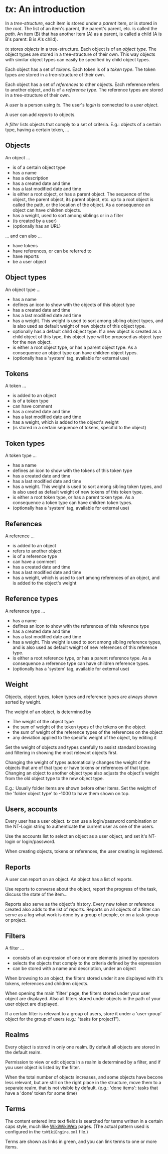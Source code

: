 # _tx_: An introduction
In a _tree-structure_, each item is stored under a _parent_ item, or is stored in the _root_. The list of an item's parent, the parent's parent, etc. is called the _path_. An item (B) that has another item (A) as a parent, is called a child (A is B's parent: B is A's child).

_tx_ stores _objects_ in a tree-structure. Each object is of an _object type_. The object types are stored in a tree-structure of their own. This way objects with similar object types can easily be specified by child object types.

Each object has a set of _tokens_. Each token is of a _token type_. The token types are stored in a tree-structure of their own.

Each object has a set of _references_ to other objects. Each reference refers to another object, and is of a _reference type_. The reference types are stored in a tree-structure of their own.

A _user_ is a person using _tx_. The user's _login_ is connected to a _user object_.

A user can add _reports_ to objects.

A _filter_ lists objects that comply to a set of criteria. E.g.: objects of a certain type, having a certain token, ...

## Objects

An object ...

* is of a certain object type
* has a name
* has a description
* has a created date and time
* has a last modified date and time
* is either a root object, or has a parent object.
The sequence of the object, the parent object, its parent object, etc. up to a root object is called the path, or the location of the object.
As a consequence an object can have children objects.
* has a weight, used to sort among siblings or in a filter
* (is created by a user)
* (optionally has an URL)

... and can also ...

* have tokens
* have references, or can be referred to
* have reports
* be a user object

## Object types

An object type ...

* has a name
* defines an icon to show with the objects of this object type
* has a created date and time
* has a last modified date and time
* has a weight. This weight is used to sort among sibling object types, and is also used as default weight of new objects of this object type.
* optionally has a default child object type. If a new object is created as a child object of this type, this object type will be proposed as object type for the new object.
* is either a root object type, or has a parent object type. As a consequence an object type can have children object types.
* (optionally has a 'system' tag, available for external use)

## Tokens

A token ...

* is added to an object
* is of a token type
* can have comment
* has a created date and time
* has a last modified date and time
* has a weight, which is added to the object's weight
* (is stored in a certain sequence of tokens, specifid to the object)

## Token types

A token type ...

* has a name
* defines an icon to show with the tokens of this token type
* has a created date and time
* has a last modified date and time
* has a weight. This weight is used to sort among sibling token types, and is also used as default weight of new tokens of this token type.
* is either a root token type, or has a parent token type. As a consequence a token type can have children token types.
* (optionally has a 'system' tag, available for external use)

## References

A reference ...

* is added to an object
* refers to another object
* is of a reference type
* can have a comment
* has a created date and time
* has a last modified date and time
* has a weight, which is used to sort among references of an object, and is added to the object's weight

## Reference types

A reference type ...

* has a name
* defines an icon to show with the references of this reference type
* has a created date and time
* has a last modified date and time
* has a weight. This weight is used to sort among sibling reference types, and is also used as default weight of new references of this reference type.
* is either a root reference type, or has a parent reference type. As a consequence a reference type can have children reference types.
* (optionally has a 'system' tag, available for external use)

## Weight

Objects, object types, token types and reference types are always shown sorted by weight.

The weight of an object, is determined by

* The weight of the object type
* the sum of weight of the token types of the tokens on the object
* the sum of weight of the reference types of the references on the object
* any deviation applied to the specific weight of the object, by editing it

Set the weight of objects and types carefully to assist standard browsing and filtering in showing the most relevant objects first.

Changing the weight of types automatically changes the weight of the objects that are of that type or have tokens or references of that type. Changing an object to another object type also adjusts the object's weight from the old object type to the new object type.

E.g.: Usually folder items are shown before other items. Set the weight of the 'folder object type' to -1000 to have them shown on top.

## Users, accounts

Every user has a user object. _tx_ can use a login/password combination or the NT-Login string to authenticate the current user as one of the users.

Use the accounts list to select an object as a user object, and set it's NT-login or login/password.

When creating objects, tokens or references, the user creating is registered.

## Reports

A user can report on an object. An object has a list of reports.

Use reports to converse about the object, report the progress of the task, discuss the state of the item...

Reports also serve as the object's history. Every new token or reference created also adds to the list of reports. Reports on all objects of a filter can serve as a log what work is done by a group of people, or on a task-group or project.

## Filters

A filter ...

* consists of an expression of one or more elements joined by operators
* selects the objects that comply to the criteria defined by the expression
* can be stored with a name and description, under an object

When browsing to an object, the filters stored under it are displayed with it's tokens, references and children objects.

When opening the main 'filter' page, the filters stored under your user object are displayed. Also all filters stored under objects in the path of your user object are displayed.

If a certain filter is relevant to a group of users, store it under a 'user-group' object for the group of users (e.g.: "tasks for project1").

## Realms

Every object is stored in only one realm. By default all objects are stored in the default realm.

Permission to view or edit objects in a realm is determined by a filter, and if you user object is listed by the filter.

When the total number of objects increases, and some objects have becone less relevant, but are still on the right place in the structure, move them to a separate realm, that is not visible by default. (e.g.: 'done items': tasks that have a 'done' token for some time)

## Terms

The content entered into text fields is searched for terms written in a certain caps style, much like [WikiWikiWeb](http://c2.com/cgi/wiki/wiki?WikiWikiWeb) pages. (The actual pattern used is configured in the `txWikiEngine.xml` file.)

Terms are shown as links in green, and you can link terms to one or more items.
